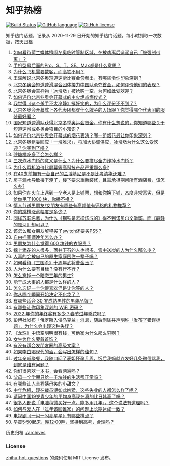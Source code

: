 # 知乎热榜
[![Build Status](https://github.com/ToWeLong/zhihu-hot-questions/workflows/CI/badge.svg)](https://github.com/ToWeLong/zhihu-hot-questions/actions)
[![GitHub language](https://img.shields.io/badge/language-golang-orange.svg)](https://golang.org/)
[![GitHub license](https://img.shields.io/github/license/ToWeLong/zhihu-hot-questions)](https://github.com/ToWeLong/zhihu-hot-questions/blob/main/LICENSE)

知乎热门话题，记录从 2020-11-29 日开始的知乎热门话题。每小时抓取一次数据，按天[归档](./archives)

<!-- BEGIN -->

1. [如何看待荷兰媒体擅闯冬奥临时管制区域，在被劝离后造谣自己「被强制带离」？](https://www.zhihu.com/question/514866644)
1. [手机型号后面的Pro、S、T、SE、Max都是什么意思？](https://www.zhihu.com/question/505225068)
1. [为什么飞机需要数客，而高铁不用？](https://www.zhihu.com/question/421694596)
1. [王濛解说北京冬奥短道速滑比赛金句频出，有哪些令你印象深刻？](https://www.zhihu.com/question/514906280)
1. [北京冬奥会短道速滑混合团体接力中国队勇夺首金，如何评价他们的表现？](https://www.zhihu.com/question/514913655)
1. [北京冬奥会吉祥物「冰墩墩」被抢购一空，为何如此受欢迎？](https://www.zhihu.com/question/514717557)
1. [如何评价北京冬奥会开幕式的主火炬点燃仪式？](https://www.zhihu.com/question/514773566)
1. [我觉得《这个杀手不太冷静》挺好笑的，为什么评分还不到 7？](https://www.zhihu.com/question/514611371)
1. [北京冬奥会开幕式上各代表团都穿什么牌子的入场服？你觉得哪个代表团的服装最好看？](https://www.zhihu.com/question/514757670)
1. [国家短道速滑队获得北京冬季奥运会首金，你有什么想说的，你知道哪些关于短道速滑或冬奥会项目的小知识？](https://www.zhihu.com/question/514923975)
1. [如何评价北京冬奥会开幕式的烟花表演？哪一组烟花最让你印象深刻？](https://www.zhihu.com/question/514754697)
1. [北京冬奥组委回应「一墩难求」，将加大协调供应，冰墩墩为什么这么受欢迎？你买到了吗？](https://www.zhihu.com/question/515008036)
1. [砂糖橘吃多了会怎么样？](https://www.zhihu.com/question/513535465)
1. [三次炸水门桥的意义是什么？为什么要拼尽全力炸掉水门桥？](https://www.zhihu.com/question/514583120)
1. [为什么耳机溢价比屏幕等高科技产品严重那么多?](https://www.zhihu.com/question/505865760)
1. [在40岁前拥有一台自己的兰博基尼是不是比考清华还难？](https://www.zhihu.com/question/292582765)
1. [房子漏水导致楼下淹了，楼下要求重新装修，且需承担期间所有酒店费，该怎么办?](https://www.zhihu.com/question/514482431)
1. [如果你在火车上遇到一个老人是上铺票，想和你换下铺，态度非常恶劣，但是给你甩了1000 块，你换不换？](https://www.zhihu.com/question/508813224)
1. [情人节送男朋友/女朋友有哪些有高颜值有逼格的礼物推荐？](https://www.zhihu.com/question/266039496)
1. [你的跳槽涨薪幅度是多少？](https://www.zhihu.com/question/504101286)
1. [同样苏联名著，为什么《钢铁是怎样炼成的》得不到诺贝尔文学奖，而《静静的顿河》却可以？](https://www.zhihu.com/question/514512554)
1. [该怎么和女朋友解释买了switch还要买PS5？](https://www.zhihu.com/question/510655358)
1. [自由插画师晚年怎么办？](https://www.zhihu.com/question/336512509)
1. [男朋友为什么觉得 600 块钱的衣服贵？](https://www.zhihu.com/question/513964315)
1. [锦上添花的人很多，落井下石的人也很多，雪中送炭的人为什么那么少？](https://www.zhihu.com/question/514010839)
1. [人真的会被自己的原生家庭困住一辈子吗？](https://www.zhihu.com/question/512855292)
1. [如何看待《三国杀》十周年武将曹金玉？](https://www.zhihu.com/question/514750779)
1. [人为什么要有目标？没有行不行？](https://www.zhihu.com/question/513989275)
1. [怎么忘掉一个暗恋三年的男生?](https://www.zhihu.com/question/513240213)
1. [能干成大事的人都是什么样的人？](https://www.zhihu.com/question/426658242)
1. [怎么忘记一个你很喜欢但是让你等的人？](https://www.zhihu.com/question/513919326)
1. [你从哪个瞬间开始决定不化妆了？](https://www.zhihu.com/question/295940870)
1. [有哪些适合 30 岁成熟男性的男装品牌？](https://www.zhihu.com/question/265777777)
1. [有哪些让你印象深刻的 WiFi 密码？](https://www.zhihu.com/question/27934611)
1. [2022 年你的年终奖有多少？春节过年够花吗？](https://www.zhihu.com/question/513943687)
1. [彭博社发布「俄罗斯入侵乌克兰」消息，随后删除并声明称「发布了错误标题」，为什么会出现这种失误？](https://www.zhihu.com/question/514884283)
1. [《龙珠》中悟空明明很有钱，可他家为什么那么穷啊？](https://www.zhihu.com/question/38633406)
1. [女生为什么要戴首饰？](https://www.zhihu.com/question/316915145)
1. [有没有适合发朋友圈的高级文案？](https://www.zhihu.com/question/510518562)
1. [如果李白喝现代的酒，会写出怎样的佳句？](https://www.zhihu.com/question/442712408)
1. [过年亲戚聚餐，我随口问了表姐怀孕几周，饭后我妈就连发好几条微信骂我，到底是谁有问题？](https://www.zhihu.com/question/514633604)
1. [你们很喜欢一本书，会看两遍吗？](https://www.zhihu.com/question/514586723)
1. [父母一个学期只给一千块钱的生活费正常吗？](https://www.zhihu.com/question/513474595)
1. [有哪些让人全程姨母笑的小甜文？](https://www.zhihu.com/question/511379850)
1. [中年危机，现在裁员潮如此凶猛，这些失业的人都怎么样了呢？](https://www.zhihu.com/question/507919897)
1. [请问中国19岁青少年的平均身高现在真的比日韩高了吗？](https://www.zhihu.com/question/509042737)
1. [很多人都说「电脑稍微买好一点，能多用几年」，这个说法有道理吗？](https://www.zhihu.com/question/514105729)
1. [如何与爱人在「过年该回谁家」的问题上长期达成一致？](https://www.zhihu.com/question/29061822)
1. [电视剧《一闪一闪亮星星》有哪些槽点？](https://www.zhihu.com/question/513448744)
1. [早晨5:50起床，晚12:00睡，坚持到高考，合理吗？](https://www.zhihu.com/question/514751270)

<!-- END -->

历史归档 [./archives](./archives)


### License
[zhihu-hot-questions](https://github.com/towelong/zhihu-hot-questions) 的源码使用 MIT License 发布。